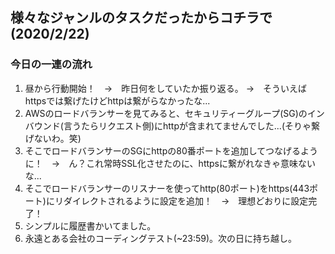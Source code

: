 ## 様々なジャンルのタスクだったからコチラで(2020/2/22)

### 今日の一連の流れ
1. 昼から行動開始！　→　昨日何をしていたか振り返る。 →　そういえばhttpsでは繋げたけどhttpは繋がらなかったな...
2. AWSのロードバランサーを見てみると、セキュリティーグループ(SG)のインバウンド(言うたらリクエスト側)にhttpが含まれてませんでした...(そりゃ繋げないわ。笑)
3. そこでロードバランサーのSGにhttpの80番ポートを追加してつなげるように！　→　ん？これ常時SSL化させたのに、httpsに繋がれなきゃ意味ないな...
4. そこでロードバランサーのリスナーを使ってhttp(80ポート)をhttps(443ポート)にリダイレクトされるように設定を追加！　→　理想どおりに設定完了！
5. シンプルに履歴書かいてました。
6. 永遠とある会社のコーディングテスト(~23:59)。次の日に持ち越し。